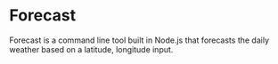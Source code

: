# Forecast
Forecast is a command line tool built in Node.js that forecasts the daily weather based on a latitude, longitude input.
